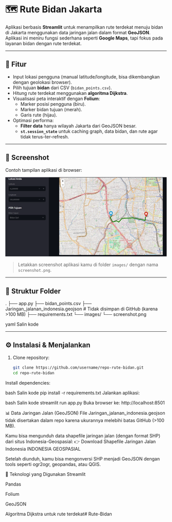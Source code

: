 # 🗺️ Rute Bidan Jakarta

Aplikasi berbasis **Streamlit** untuk menampilkan rute terdekat menuju bidan di Jakarta menggunakan data jaringan jalan dalam format **GeoJSON**.  
Aplikasi ini meniru fungsi sederhana seperti **Google Maps**, tapi fokus pada layanan bidan dengan rute terdekat.

---

## 🚀 Fitur
- Input lokasi pengguna (manual latitude/longitude, bisa dikembangkan dengan geolokasi browser).  
- Pilih tujuan **bidan** dari CSV (`bidan_points.csv`).  
- Hitung rute terdekat menggunakan **algoritma Dijkstra**.  
- Visualisasi peta interaktif dengan **Folium**:
  - Marker posisi pengguna (biru).
  - Marker bidan tujuan (merah).
  - Garis rute (hijau).
- Optimasi performa:
  - **Filter data** hanya wilayah Jakarta dari GeoJSON besar.
  - **`st.session_state`** untuk caching graph, data bidan, dan rute agar tidak terus-ter-refresh.

---

## 📸 Screenshot
Contoh tampilan aplikasi di browser:

![Contoh Peta Rute](images/image.png)

> Letakkan screenshot aplikasi kamu di folder `images/` dengan nama `screenshot.png`.

---

## 📂 Struktur Folder
.
├── app.py
├── bidan_points.csv
├── Jaringan_jalanan_indonesia.geojson # Tidak disimpan di GitHub (karena >100 MB)
├── requirements.txt
└── images/
└── screenshot.png

yaml
Salin kode

---

## ⚙️ Instalasi & Menjalankan

1. Clone repository:
   ```bash
   git clone https://github.com/username/repo-rute-bidan.git
   cd repo-rute-bidan
Install dependencies:

bash
Salin kode
pip install -r requirements.txt
Jalankan aplikasi:

bash
Salin kode
streamlit run app.py
Buka browser ke: http://localhost:8501

📊 Data Jaringan Jalan (GeoJSON)
File Jaringan_jalanan_indonesia.geojson tidak disertakan dalam repo karena ukurannya melebihi batas GitHub (>100 MB).

Kamu bisa mengunduh data shapefile jaringan jalan (dengan format SHP) dari situs Indonesia-Geospasial:
👉 Download Shapefile Jaringan Jalan Indonesia 
INDONESIA GEOSPASIAL

Setelah diunduh, kamu bisa mengonversi SHP menjadi GeoJSON dengan tools seperti ogr2ogr, geopandas, atau QGIS.

🔧 Teknologi yang Digunakan
Streamlit

Pandas

Folium

GeoJSON

Algoritma Dijkstra untuk rute terdekat# Rute-Bidan
